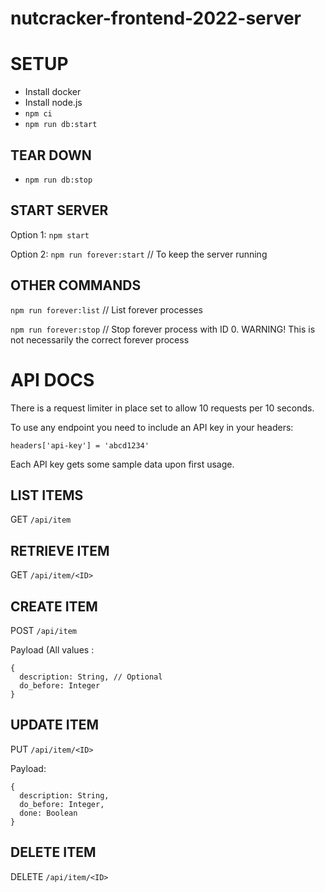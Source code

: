# nutcracker-frontend-2022-server

# SETUP

- Install docker
- Install node.js
- `npm ci`
- `npm run db:start`

## TEAR DOWN

- `npm run db:stop`

## START SERVER

Option 1: `npm start`

Option 2: `npm run forever:start` // To keep the server running

## OTHER COMMANDS

`npm run forever:list` // List forever processes

`npm run forever:stop` // Stop forever process with ID 0. WARNING! This is not necessarily the correct forever process

# API DOCS

There is a request limiter in place set to allow 10 requests per 10 seconds.

To use any endpoint you need to include an API key in your headers:

`headers['api-key'] = 'abcd1234'`

Each API key gets some sample data upon first usage.

## LIST ITEMS
GET `/api/item`

## RETRIEVE ITEM
GET `/api/item/<ID>`

## CREATE ITEM
POST `/api/item`

Payload (All values :
```
{
  description: String, // Optional
  do_before: Integer
}
```
## UPDATE ITEM
PUT `/api/item/<ID>`

Payload:
```
{
  description: String,
  do_before: Integer,
  done: Boolean
}
```
## DELETE ITEM
DELETE `/api/item/<ID>`
